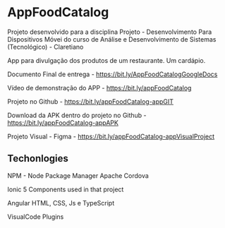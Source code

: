 # AppFoodCatalog
Projeto desenvolvido para a disciplina Projeto - Desenvolvimento Para Dispositivos Móvei do curso de Análise e Desenvolvimento de Sistemas (Tecnológico) - Claretiano

App para divulgação dos produtos de um restaurante. Um cardápio.

Documento Final de entrega - https://bit.ly/AppFoodCatalogGoogleDocs

Vídeo de demonstração do APP - https://bit.ly/appFoodCatalog

Projeto no Github - https://bit.ly/appFoodCatalog-appGIT

Download da APK dentro do projeto no Github - https://bit.ly/appFoodCatalog-appAPK

Projeto Visual - Figma - https://bit.ly/appFoodCatalog-appVisualProject


## Techonlogies
NPM - Node Package Manager
Apache Cordova

Ionic 5
  Components used in that project

Angular
HTML, CSS, Js e TypeScript

VisualCode
  Plugins
